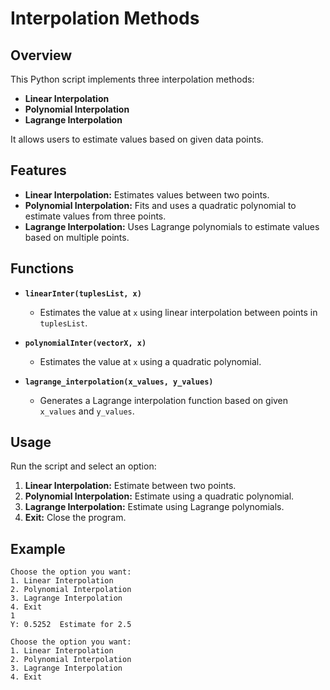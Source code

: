 # Interpolation Methods

## **Overview**

This Python script implements three interpolation methods:
- **Linear Interpolation**
- **Polynomial Interpolation**
- **Lagrange Interpolation**

It allows users to estimate values based on given data points.

## **Features**

- **Linear Interpolation:** Estimates values between two points.
- **Polynomial Interpolation:** Fits and uses a quadratic polynomial to estimate values from three points.
- **Lagrange Interpolation:** Uses Lagrange polynomials to estimate values based on multiple points.

## **Functions**

- **`linearInter(tuplesList, x)`**
  - Estimates the value at `x` using linear interpolation between points in `tuplesList`.

- **`polynomialInter(vectorX, x)`**
  - Estimates the value at `x` using a quadratic polynomial.

- **`lagrange_interpolation(x_values, y_values)`**
  - Generates a Lagrange interpolation function based on given `x_values` and `y_values`.

## **Usage**

Run the script and select an option:
1. **Linear Interpolation:** Estimate between two points.
2. **Polynomial Interpolation:** Estimate using a quadratic polynomial.
3. **Lagrange Interpolation:** Estimate using Lagrange polynomials.
4. **Exit:** Close the program.

## **Example**

```plaintext
Choose the option you want:
1. Linear Interpolation
2. Polynomial Interpolation
3. Lagrange Interpolation
4. Exit
1
Y: 0.5252  Estimate for 2.5

Choose the option you want: 
1. Linear Interpolation
2. Polynomial Interpolation
3. Lagrange Interpolation
4. Exit
```




